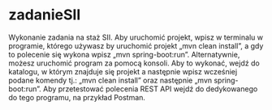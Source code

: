 # zadanieSII
Wykonanie zadania na staż SII. Aby uruchomić projekt, wpisz w terminalu w programie, którego używasz by uruchomić projekt „mvn clean install”, a gdy to polecenie się wykona wpisz „mvn spring-boot:run”. Alternatywnie, możesz uruchomić program za pomocą konsoli. Aby to wykonać, wejdź do katalogu, w którym znajduje się projekt a następnie wpisz wcześniej podane komendy tj.: „mvn clean install” oraz następnie „mvn spring-boot:run”. Aby przetestować polecenia REST API wejdź do dedykowanego do tego programu, na przykład Postman.
